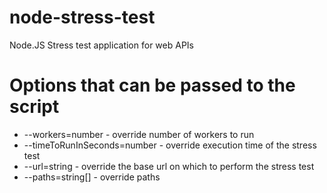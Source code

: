 # node-stress-test
Node.JS Stress test application for web APIs

# Options that can be passed to the script
* --workers=number - override number of workers to run
* --timeToRunInSeconds=number - override execution time of the stress test
* --url=string - override the base url on which to perform the stress test
* --paths=string[] - override paths
